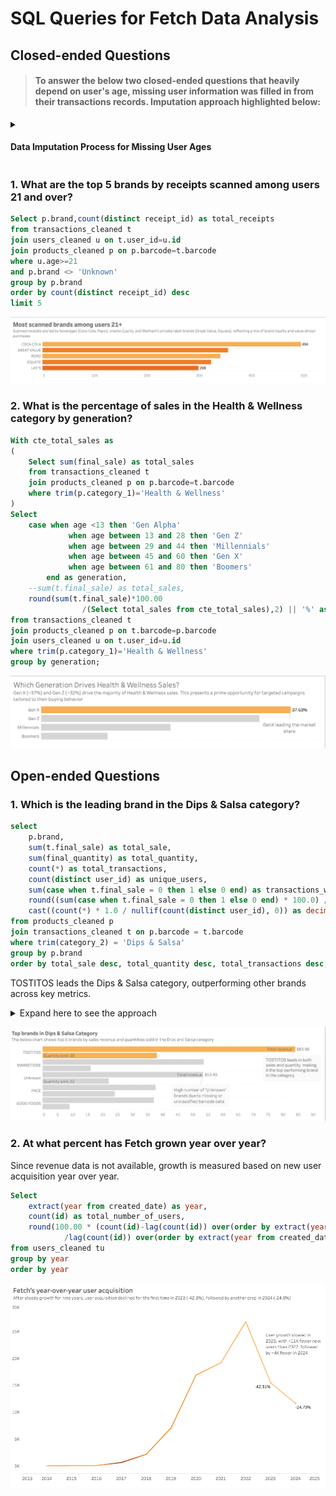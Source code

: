# SQL Queries for Fetch Data Analysis

## Closed-ended Questions

> #### To answer the below two closed-ended questions that heavily depend on user's age, missing user information was filled in from their transactions records. Imputation approach highlighted below:
<details>
<summary><h4>Data Imputation Process for Missing User Ages</h4></summary>

Since 99.48% of users in the transactions table are not present in the users table, age data was imputed to maintain the distribution shown in the chart below, which reflects the existing user data.
  
<img src="Images/Age_distribution.png?raw=true" alt="User Age Distribution" width="900" height="700"/>      

   
SQL query for imputation:
```sql
with cte_new_users as (
    -- Identifying unique users from transactions_cleaned table that are not in users_cleaned 
    -- and capturing the earliest purchase date as created_date
    select distinct t.user_id, min(t.purchase_date) as created_date
    from transactions_cleaned t
    left join users_cleaned_copy u on t.user_id = u.id
    where u.id is null
    group by t.user_id
),
cte_age_distribution as (
	-- Calculating the percentage distribution of users across different age groups 
    -- based on the existing users_cleaned table and excluding the outliers
    select 
        case 
            when age between 11 and 20 then '11-20'
            when age between 21 and 30 then '21-30'
            when age between 31 and 40 then '31-40'
            when age between 41 and 50 then '41-50'
            when age between 51 and 60 then '51-60'
            when age between 61 and 70 then '61-70'
            else '71-80'
        end as age_group,
        round(count(*) * 100.0 / 
        			(select count(*) from users_cleaned where age is not null and age between 11 and 80), 2) as percentage_of_total
    from users_cleaned
    where age is not null and age between 11 and 80
    group by age_group
),
cte_distributed_users as (
	 -- Determining the exact number of new users to assign to each age group 
-- Logic
    --  Multiplies the percentage of each age group by the total number of missing users, which gives the exact count of users that should go into each bin.  
    --  This ensures that the new users are distributed proportionally, maintaining the same age distribution as the existing users.  
    select age_group, 
           round(percentage_of_total / 
           				100.0 * (select count(*) from cte_new_users)) as num_users
    from cte_age_distribution
),
ranked_cte_new_users as (
		-- Generates a unique row number for each missing user 
-- Logic
	-- This guarantees that every age group receives the correct number of users without exceeding or falling short of the expected distribution
    -- Users are placed into age groups by comparing their row number to the cumulative count of users needed for each group
    select m.user_id, m.created_date, 
           row_number() over () as row_num
    from cte_new_users m
),
cte_assigned_users as (
    -- Assigning ages an estimated age to each new user based on row number ranking
    -- Uses the cumulative count of required users per age group to allocate ages
    select r.user_id, r.created_date,
        case 
            when r.row_num <= (select sum(num_users) from cte_distributed_users where age_group = '11-20') then 15
            when r.row_num <= (select sum(num_users) from cte_distributed_users where age_group in ('11-20', '21-30')) then 25
            when r.row_num <= (select sum(num_users) from cte_distributed_users where age_group in ('11-20', '21-30', '31-40')) then 35
            when r.row_num <= (select sum(num_users) from cte_distributed_users where age_group in ('11-20', '21-30', '31-40', '41-50')) then 45
            when r.row_num <= (select sum(num_users) from cte_distributed_users where age_group in ('11-20', '21-30', '31-40', '41-50', '51-60')) then 55
            when r.row_num <= (select sum(num_users) from cte_distributed_users where age_group in ('11-20', '21-30', '31-40', '41-50', '51-60', '61-70')) then 65
            else 75
        end as estimated_age
    from ranked_cte_new_users r
)
-- Inserting the new users into the users table
insert into users_cleaned (id, age, birth_date, created_date, state, language, gender)
select 
    user_id, 
    estimated_age,
    current_date - interval '1 year' * a.estimated_age as birth_date,
    created_date,
    'unknown' as state,
    'unknown' as language,
    'unknown' as gender
from cte_assigned_users;
```

This approach ensures that the age distribution of the imputed users matches the observed distribution in the existing user data, making our age-based analysis more accurate and representative.

</details>


### 1. What are the top 5 brands by receipts scanned among users 21 and over?

```sql
Select p.brand,count(distinct receipt_id) as total_receipts
from transactions_cleaned t
join users_cleaned u on t.user_id=u.id
join products_cleaned p on p.barcode=t.barcode
where u.age>=21
and p.brand <> 'Unknown'
group by p.brand
order by count(distinct receipt_id) desc
limit 5
```

![Top_brands_over_21](Images/top_brands_over_21.png?raw=true)

### 2. What is the percentage of sales in the Health & Wellness category by generation?

```sql
With cte_total_sales as
(
	Select sum(final_sale) as total_sales
	from transactions_cleaned t
	join products_cleaned p on p.barcode=t.barcode
	where trim(p.category_1)='Health & Wellness'
)
Select 
	case when age <13 then 'Gen Alpha'
			 when age between 13 and 28 then 'Gen Z'
			 when age between 29 and 44 then 'Millennials'
			 when age between 45 and 60 then 'Gen X'
			 when age between 61 and 80 then 'Boomers'
		end as generation,
	--sum(t.final_sale) as total_sales,
	round(sum(t.final_sale)*100.00
				/(Select total_sales from cte_total_sales),2) || '%' as percentage_of_total_sales
from transactions_cleaned t
join products_cleaned p on t.barcode=p.barcode
join users_cleaned u on t.user_id=u.id
where trim(p.category_1)='Health & Wellness'
group by generation;
```
![sales_by_generation](Images/sales_by_generation.png?raw=true)
## Open-ended Questions

### 1. Which is the leading brand in the Dips & Salsa category?

```sql
select 
    p.brand,
    sum(t.final_sale) as total_sale,
    sum(final_quantity) as total_quantity,
    count(*) as total_transactions,
    count(distinct user_id) as unique_users,
    sum(case when t.final_sale = 0 then 1 else 0 end) as transactions_with_zero_sale_value, --count of transactions for this brand that have final_quantity=0
    round((sum(case when t.final_sale = 0 then 1 else 0 end) * 100.0) / count(*),2) as zero_sale_percentage, -- % zero sale transactions
    cast((count(*) * 1.0 / nullif(count(distinct user_id), 0)) as decimal(10,2)) as transactions_per_user -- transaction frequency per user
from products_cleaned p
join transactions_cleaned t on p.barcode = t.barcode
where trim(category_2) = 'Dips & Salsa'
group by p.brand
order by total_sale desc, total_quantity desc, total_transactions desc;
```
TOSTITOS leads the Dips & Salsa category, outperforming other brands across key metrics.
<details>
<summary>Expand here to see the approach</summary>

	
| brand | total_sale | total_quantity | total_transactions | unique_users | transactions_with_zero_sale_value | zero_sale_percentage | transactions_per_user |
|-------|------------|----------------|-------------------|--------------|----------------------------------|---------------------|----------------------|
| TOSTITOS | 83.98 | 38.00 | 36 | 35 | 19 | 52.78 | 1.03 |
| MARKETSIDE | 53.53 | 16.00 | 16 | 16 | 3 | 18.75 | 1.00 |
| Unknown | 53.40 | 22.00 | 21 | 21 | 12 | 57.14 | 1.00 |
| PACE | 37.56 | 24.00 | 24 | 24 | 12 | 50.00 | 1.00 |
| GOOD FOODS | 36.97 | 9.00 | 9 | 9 | 6 | 66.67 | 1.00 |

Despite ~52% of transactions having zero-sale values (assumed data ingestion issue for final_sale, but valid records), it still ranks highest in total revenue and quantity sold (38 units). While transaction frequency per user remains low across brands, TOSTITOS maintains the highest total transactions and engagement, making it the category leader.

Metrics Used:  
- Primary Metrics: Total revenue, Total units sold
- Secondary Metrics: Zero-sale percentage, Transactions per user ratio

</details>

![dips_and_salsa_chart](Images/dips_and_salsa.png?raw=true)


### 2. At what percent has Fetch grown year over year?

Since revenue data is not available, growth is measured based on new user acquisition year over year.

```sql
Select
	extract(year from created_date) as year,
	count(id) as total_number_of_users,
	round(100.00 * (count(id)-lag(count(id)) over(order by extract(year from created_date)))
			/lag(count(id)) over(order by extract(year from created_date)),2) as yoy_growth
from users_cleaned tu
group by year
order by year
```
![Yoy_growth_chart](Images/Yoy_growth_chart.png?raw=true)
